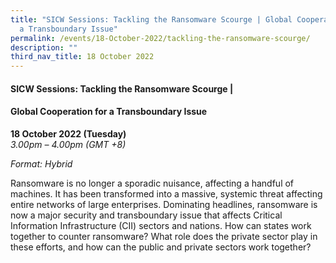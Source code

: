 ```yaml
---
title: "SICW Sessions: Tackling the Ransomware Scourge | Global Cooperation for
  a Transboundary Issue"
permalink: /events/18-October-2022/tackling-the-ransomware-scourge/
description: ""
third_nav_title: 18 October 2022
---
```

#### **SICW Sessions: Tackling the Ransomware Scourge |**
#### **Global Cooperation for a Transboundary Issue**

**18 October 2022 (Tuesday)**  
*3.00pm – 4.00pm (GMT +8)*

*Format: Hybrid*

Ransomware is no longer a sporadic nuisance, affecting a handful of machines. It has been transformed into a massive, systemic threat affecting entire networks of large enterprises. Dominating headlines, ransomware is now a major security and transboundary issue that affects Critical Information Infrastructure (CII) sectors and nations. How can states work together to counter ransomware? What role does the private sector play in these efforts, and how can the public and private sectors work together?
